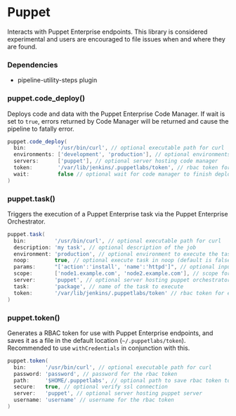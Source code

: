 # Puppet

Interacts with Puppet Enterprise endpoints. This library is considered experimental and users are encouraged to file issues when and where they are found.

### Dependencies

- pipeline-utility-steps plugin

### puppet.code_deploy()
Deploys code and data with the Puppet Enterprise Code Manager. If wait is set to `true`, errors returned by Code Manager will be returned and cause the pipeline to fatally error.

```groovy
puppet.code_deploy(
  bin:          '/usr/bin/curl', // optional executable path for curl
  environments: ['development', 'production'], // optional environments to deploy (default is to deploy all environments)
  servers:      ['puppet'], // optional server hosting code manager
  token:        '/var/lib/jenkins/.puppetlabs/token', // rbac token for deploying with code manager
  wait:         false // optional wait for code manager to finish deployment
)
```

### puppet.task()
Triggers the execution of a Puppet Enterprise task via the Puppet Enterprise Orchestrator.

```groovy
puppet.task(
  bin:         '/usr/bin/curl', // optional executable path for curl
  description: 'my task', // optional description of the job
  environment: 'production', // optional environment to execute the task on (default is production)
  noop:        true, // optional execute task in noop (default is false)
  params:      "['action':'install', 'name':'httpd']", // optional input parameters (default is empty)
  scope:       ['node1.example.com', 'node2.example.com'], // scope for deployment (if string, will be passed as `node_group` or `application`; if array of strings, will be passed as `nodes` or `query`; internal logic attempts to correctly determine which)
  server:      'puppet', // optional server hosting puppet orchestrator
  task:        'package', // name of the task to execute
  token:       '/var/lib/jenkins/.puppetlabs/token' // rbac token for executing tasks
)
```

### puppet.token()
Generates a RBAC token for use with Puppet Enterprise endpoints, and saves it as a file in the default location (`~/.puppetlabs/token`). Recommended to use `withCredentials` in conjunction with this.

```groovy
puppet.token(
  bin:      '/usr/bin/curl', // optional executable path for curl
  password: 'password', // password for the rbac token
  path:     '$HOME/.puppetlabs', // optional path to save rbac token to
  secure:   true, // optional verify ssl connection
  server:   'puppet', // optional server hosting puppet server
  username: 'username' // username for the rbac token
)
```
